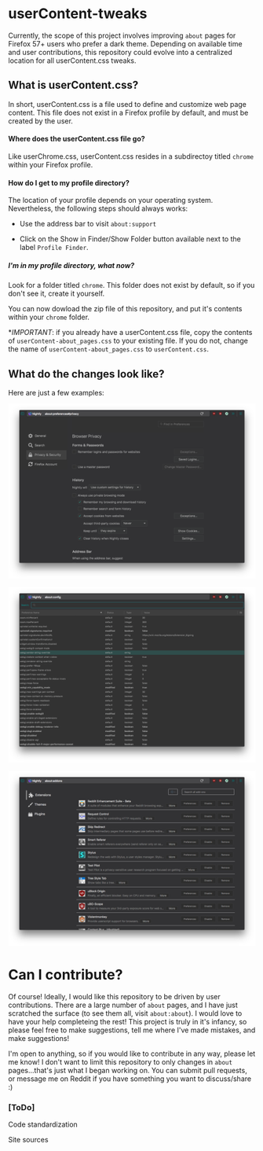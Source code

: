 # userContent-tweaks

Currently, the scope of this project involves improving `about` pages for Firefox 57+ users who prefer a dark theme.  Depending on available time and user contributions, this repository could evolve into a centralized location for all userContent.css tweaks.  

## What is userContent.css?

In short, userContent.css is a file used to define and customize web page content.  This file does not exist in a Firefox profile by default, and must be created by the user.

#### Where does the userContent.css file go?

Like userChrome.css, userContent.css resides in a subdirectoy titled `chrome` within your Firefox profile.  

#### How do I get to my profile directory?

The location of your profile depends on your operating system.  Nevertheless, the following steps should always works:

* Use the address bar to visit `about:support`

* Click on the Show in Finder/Show Folder button available next to the label `Profile Finder`.

##### I'm in my profile directory, what now?

Look for a folder titled `chrome`.  This folder does not exist by default, so if you don't see it, create it yourself.  

You can now dowload the zip file of this repository, and put it's contents within your `chrome` folder.  

*_IMPORTANT_: if you already have a userContent.css file, copy the contents of `userContent-about_pages.css` to your existing file.  If you do not, change the name of `userContent-about_pages.css` to `userContent.css`.   

## What do the changes look like?

Here are just a few examples:

![about:preferences](Screenshots/about_preferences.png)

![about:preferences](Screenshots/about_config.png)

![about:preferences](Screenshots/about_addons.png)

# Can I contribute?

Of course! Ideally, I would like this repository to be driven by user contributions.  There are a large number of `about` pages, and I have just scratched the surface (to see them all, visit `about:about`).  I would love to have your help completeing the rest! This project is truly in it's infancy, so please feel free to make suggestions, tell me where I've made mistakes, and make suggestions!  

I'm open to anything, so if you would like to contribute in any way, please let me know! I don't want to limit this repository to only changes in `about` pages...that's just what I began working on.  You can submit pull requests, or message me on Reddit if you have something you want to discuss/share :)

### [ToDo]

Code standardization

Site sources

